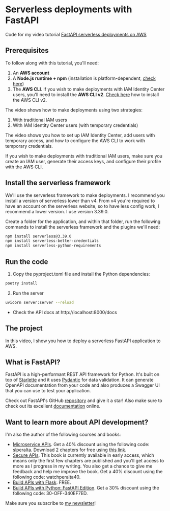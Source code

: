 # Serverless deployments with FastAPI
Code for my video tutorial [FastAPI serverless deployments on AWS](https://youtu.be/onrNfJ-qZao)

## Prerequisites

To follow along with this tutorial, you'll need:

1. An **AWS account**
2. A **Node.js runtime + npm** (installation is platform-dependent, [check here](https://nodejs.org/en/download/package-manager))
3. The **AWS CLI**. If you wish to make deployments with IAM Identity Center users, you'll need 
   to install the **AWS CLI v2**. [Check here](https://docs.aws.amazon.com/cli/latest/userguide/getting-started-install.html) how to install the AWS CLI v2.

The video shows how to make deployments using two strategies:
1. With traditional IAM users
2. With IAM Identity Center users (with temporary credentials)

The video shows you how to set up IAM Identity Center, add users with temporary access, and how 
to configure the AWS CLI to work with temporary credentials.

If you wish to make deployments with traditional IAM users, make sure you create an IAM user, generate 
their access keys, and configure their profile with the AWS CLI.

## Install the serverless framework

We'll use the serverless framework to make deployments. I recommend you install a version of serverless
lower than v4. From v4 you're required to have an account on the serverless website, so to have less
config work, I recommend a lower version. I use version 3.39.0.

Create a folder for the application, and within that folder, run the following commands to install
the serverless framework and the plugins we'll need:

```bash
npm install serverless@3.39.0
npm install serverless-better-credentials
npm install serverless-python-requirements
```

## Run the code

1. Copy the pyproject.toml file and install the Python dependencies:

```bash
poetry install
```

2. Run the server
```bash
uvicorn server:server --reload 
```

- Check the API docs at http://localhost:8000/docs


## The project
In this video, I show you how to deploy a serverless FastAPI application to AWS.

## What is FastAPI?
FastAPI is a high-performant REST API framework for Python. 
It's built on top of [Starlette](https://www.starlette.io/) and it uses 
[Pydantic](https://pydantic-docs.helpmanual.io/) for data validation. 
It can generate OpenAPI documentation from your code and also produces a Swagger UI 
that you can use to test your application.

Check out FastAPI's GitHub [repository](https://github.com/tiangolo/fastapi) 
and give it a star! Also make sure to check out its excellent 
[documentation](https://fastapi.tiangolo.com/) online.

## Want to learn more about API development?

I'm also the author of the following courses and books:

- [Microservice APIs](http://mng.bz/jy4x). Get a 40% discount using the following code: slperalta. Download 2 chapters for free using [this link](https://microapis.io/resources/microservice-apis-in-python).
- [Secure APIs](https://mng.bz/4JVg). This book is currently available in early access, which means only the first few chapters are published and you'll get access to more as I progress in my writing. You also get a chance to give me feedback and help me improve the book. Get a 40% discount using the following code: watchperalta40.
- [Build APIs with Flask](https://www.udemy.com/course/build-apis-with-flask-intro/). FREE.
- [Build APIs with Python: FastAPI Edition](https://learn.microapis.io/p/build-apis-with-fastapi). Get a 30% discount using the following code: 30-OFF-340EF7ED.

Make sure you subscribe to [my newsletter](https://microapis.substack.com/)!
